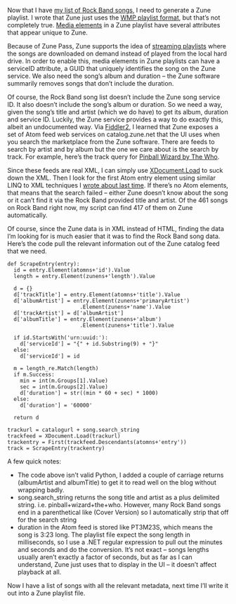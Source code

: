 Now that I have [my list of Rock Band
songs](http://devhawk.net/2008/11/27/IronPython+And+Linq+To+XML+Part+2+Screen+Scraping.aspx),
I need to generate a Zune playlist. I wrote that Zune just uses the [WMP
playlist format](http://msdn.microsoft.com/en-us/library/bb249686.aspx),
but that’s not completely true. [Media
elements](http://msdn.microsoft.com/en-us/library/bb262730(VS.85).aspx)
in a Zune playlist have several attributes that appear unique to Zune.

Because of Zune Pass, Zune supports the idea of [streaming
playlists](http://www.mjefferson.net/2008/04/03/zune-streaming-playlists/)
where the songs are downloaded on demand instead of played from the
local hard drive. In order to enable this, media elements in Zune
playlists can have a serviceID attribute, a GUID that uniquely
identifies the song on the Zune service. We also need the song’s album
and duration – the Zune software summarily removes songs that don’t
include the duration.

Of course, the Rock Band song list doesn’t include the Zune song service
ID. It also doesn’t include the song’s album or duration. So we need a
way, given the song’s title and artist (which we do have) to get its
album, duration and service ID. Luckily, the Zune service provides a way
to do exactly this, albeit an undocumented way. Via
[Fiddler2](http://www.fiddler2.com/fiddler2/), I learned that Zune
exposes a set of Atom feed web services on catalog.zune.net that the UI
uses when you search the marketplace from the Zune software. There are
feeds to search by artist and by album but the one we care about is the
search by track. For example, here’s the track query for [Pinball Wizard
by The
Who](http://catalog.zune.net/v1.2/music/track?q=pinball+wizard+the+who).

Since these feeds are real XML, I can simply use
[XDocument.Load](http://msdn.microsoft.com/library/system.xml.linq.xdocument.load.aspx)
to suck down the XML. Then I look for the first Atom entry element using
similar LINQ to XML techniques I [wrote about last
time](http://devhawk.net/2008/11/27/IronPython+And+Linq+To+XML+Part+2+Screen+Scraping.aspx).
If there’s no Atom elements, that means that the search failed – either
Zune doesn’t know about the song or it can’t find it via the Rock Band
provided title and artist. Of the 461 songs on Rock Band right now, my
script can find 417 of them on Zune automatically.

Of course, since the Zune data is in XML instead of HTML, finding the
data I’m looking for is much easier that it was to find the Rock Band
song data. Here’s the code pull the relevant information out of the Zune
catalog feed that we need.

``` {.brush: .python}
def ScrapeEntry(entry):   
  id = entry.Element(atomns+'id').Value  
  length = entry.Element(zunens+'length').Value  

  d = {}  
  d['trackTitle'] = entry.Element(atomns+'title').Value  
  d['albumArtist'] = entry.Element(zunens+'primaryArtist')
                       .Element(zunens+'name').Value  
  d['trackArtist'] = d['albumArtist']  
  d['albumTitle'] = entry.Element(zunens+'album')
                       .Element(zunens+'title').Value  
    
  if id.StartsWith('urn:uuid:'):  
    d['serviceId'] = "{" + id.Substring(9) + "}"  
  else:  
    d['serviceId'] = id  
    
  m = length_re.Match(length)  
  if m.Success:  
    min = int(m.Groups[1].Value)  
    sec = int(m.Groups[2].Value)  
    d['duration'] = str((min * 60 + sec) * 1000)  
  else:  
    d['duration'] = '60000'  
      
  return d  

trackurl = catalogurl + song.search_string     
trackfeed = XDocument.Load(trackurl)  
trackentry = First(trackfeed.Descendants(atomns+'entry'))  
track = ScrapeEntry(trackentry)
```

A few quick notes:

-   The code above isn’t valid Python, I added a couple of carriage
    returns (albumArtist and albumTitle) to get it to read well on the
    blog without wrapping badly.
-   song.search\_string returns the song title and artist as a plus
    delimited string. i.e. pinball+wizard+the+who. However, many Rock
    Band songs end in a parenthetical like (Cover Version) so I
    automatically strip that off for the search string
-   duration in the Atom feed is stored like PT3M23S, which means the
    song is 3:23 long. The playlist file expect the song length in
    milliseconds, so I use a .NET regular expression to pull out the
    minutes and seconds and do the conversion. It’s not exact – songs
    lengths usually aren’t exactly a factor of seconds, but as far as I
    can understand, Zune just uses that to display in the UI – it
    doesn’t affect playback at all.

Now I have a list of songs with all the relevant metadata, next time
I’ll write it out into a Zune playlist file.
